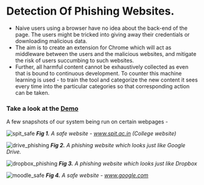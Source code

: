 # Detection Of Phishing Websites.


* Naive users using a browser have no idea about the back-end of the page. The users might be tricked into giving away their credentials or downloading malicious data. 
* The aim is to create an extension for Chrome which will act as middleware between the users and the malicious websites, and mitigate the risk of users succumbing to such websites. 
* Further, all harmful content cannot be exhaustively collected as even that is bound to continuous development. To counter this machine learning is used - to train the tool and categorize the new content it sees every time into the particular categories so that corresponding action can be taken.

### Take a look at the [Demo](https://youtu.be/0-wky0h3hmM)

A few snapshots of our system being run on certain webpages -

![spit_safe](https://user-images.githubusercontent.com/18022447/35985360-7cd910f2-0cc4-11e8-9edf-d38bf83d19a1.png)
_**Fig 1.** A safe website - www.spit.ac.in (College website)_

![drive_phishing](https://user-images.githubusercontent.com/18022447/35985366-81a9c5b8-0cc4-11e8-887d-7f427ffa8a8e.png)
_**Fig 2.** A phishing website which looks just like Google Drive._

![dropbox_phishing](https://user-images.githubusercontent.com/18022447/35985373-84056c86-0cc4-11e8-8751-cf511d5b8aa0.png)
_**Fig 3.** A phishing website which looks just like Dropbox_

![moodle_safe](https://user-images.githubusercontent.com/18022447/35985384-881ea85a-0cc4-11e8-9bea-cf71b3089364.png)
_**Fig 4.** A safe website - www.google.com_
